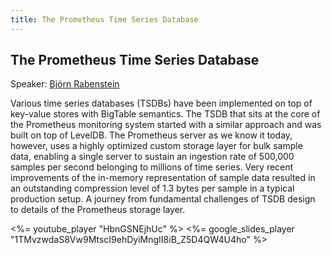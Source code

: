 ```yaml
---
title: The Prometheus Time Series Database
---
```


## The Prometheus Time Series Database

Speaker: [Björn Rabenstein](/2016-berlin/speakers/bjoern-rabenstein/)

Various time series databases (TSDBs) have been implemented on top of
key-value stores with BigTable semantics. The TSDB that sits at the core of
the Prometheus monitoring system started with a similar approach and was built
on top of LevelDB. The Prometheus server as we know it today, however, uses a
highly optimized custom storage layer for bulk sample data, enabling a single
server to sustain an ingestion rate of 500,000 samples per second belonging to
millions of time series. Very recent improvements of the in-memory
representation of sample data resulted in an outstanding compression level of
1.3 bytes per sample in a typical production setup. A journey from fundamental
challenges of TSDB design to details of the Prometheus storage layer.

<%= youtube_player "HbnGSNEjhUc" %>
<%= google_slides_player "1TMvzwdaS8Vw9MtscI9ehDyiMngII8iB_Z5D4QW4U4ho" %>
